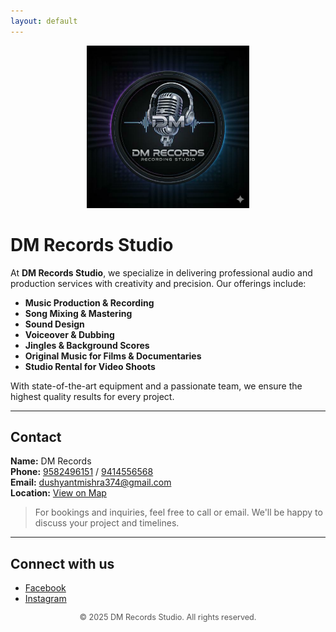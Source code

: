 ```yaml
---
layout: default
---
```


<p align="center">
  <img src="assets/logo.svg" alt="DM Records Studio logo" width="260">
</p>

# DM Records Studio

At **DM Records Studio**, we specialize in delivering professional audio and production services with creativity and precision. Our offerings include:

- **Music Production & Recording**
- **Song Mixing & Mastering**
- **Sound Design**
- **Voiceover & Dubbing**
- **Jingles & Background Scores**
- **Original Music for Films & Documentaries**
- **Studio Rental for Video Shoots**

With state-of-the-art equipment and a passionate team, we ensure the highest quality results for every project.

---

## Contact

**Name:** DM Records  
**Phone:** [9582496151](tel:+919582496151) / [9414556568](tel:+919414556568)  
**Email:** [dushyantmishra374@gmail.com](mailto:dushyantmishra374@gmail.com)  
**Location:** [View on Map](https://maps.app.goo.gl/aQH3wG1UBWSQQE8VA?g_st=ipc)

> For bookings and inquiries, feel free to call or email. We'll be happy to discuss your project and timelines.

---

<footer>
  <h2>Connect with us</h2>
  <ul>
    <li><a href="https://www.facebook.com/share/1FtHHKD9Fn/?mibextid=wwXIfr" target="_blank">Facebook</a></li>
    <li><a href="https://www.instagram.com/dushyantmishra374?igsh=MWYwaTd0eWs2NXYxZg%3D%3D&utm_source=qr" target="_blank">Instagram</a></li>
  </ul>
<p style="text-align:center; font-size:0.9em; color:#555;">
  © 2025 DM Records Studio. All rights reserved.
</p>
</footer>